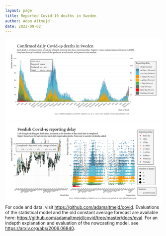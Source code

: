```yaml
---
layout: page
title: Reported Covid-19 deaths in Sweden
author: Adam Altmejd
date: 2022-09-02
---
```


![Graph of Swedish Covid-19 deaths with reporting delay.](deaths_lag_sweden_2022-09-02.png "Swedish Covid-19 deaths.")
![Graph of Swedish Covid-19 reporting delay in daily deaths.](lag_trend_sweden_2022-09-02.png "Trend in Swedish Covid-19 mortality reporting delay.")
For code and data, visit <https://github.com/adamaltmejd/covid>.
Evaluations of the statistical model and the old constant average forecast are available here: <https://github.com/adamaltmejd/covid/tree/master/docs/eval>.
For an indepth explanation and evaluation of the nowcasting model, see <https://arxiv.org/abs/2006.06840>.
